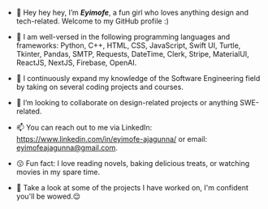 - 👋 Hey hey hey, I’m **_Eyimofe_**, a fun girl who loves anything design and tech-related. Welcome to my GitHub profile :)

- 💪 I am well-versed in the following programming languages and frameworks: Python, C++, HTML, CSS, JavaScript, Swift UI, Turtle, Tkinter, Pandas, SMTP, Requests, DateTime, Clerk, Stripe, MaterialUI, ReactJS, NextJS, Firebase, OpenAI.

- 🌱 I continuously expand my knowledge of the Software Engineering field by taking on several coding projects and courses.

- 💞️ I’m looking to collaborate on design-related projects or anything SWE-related. 

- 📫 You can reach out to me via LinkedIn: https://www.linkedin.com/in/eyimofe-ajagunna/ or email: eyimofeajagunna@gmail.com.

- 😗 Fun fact: I love reading novels, baking delicious treats, or watching movies in my spare time.
  
- 🤩 Take a look at some of the projects I have worked on, I'm confident you'll be wowed.😌
